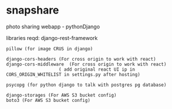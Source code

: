 # snapshare
photo sharing webapp - pythonDjango 

libraries reqd:
    django-rest-framework

    pillow (for image CRUS in django)

    django-cors-headers (For cross origin to work with react)
    django-cors-middleware  (For cross origin to work with react)
                        ( add original react UI ip in CORS_ORIGIN_WHITELIST in settings.py after hosting)

    psycopg (for python django to talk with postgres pg database)
    
    django-storages (For AWS S3 bucket config)
    boto3 (For AWS S3 bucket config)
                        
    